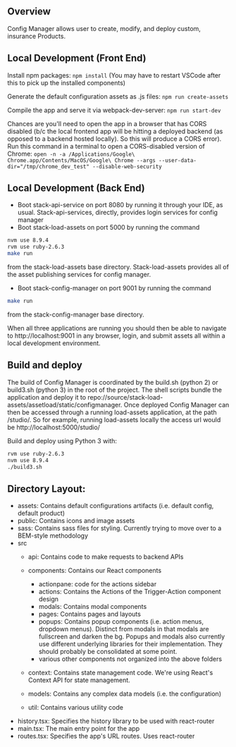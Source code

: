 ## Overview
Config Manager allows user to create, modify, and deploy custom, insurance Products.

## Local Development (Front End)
Install npm packages:
`npm install`
(You may have to restart VSCode after this to pick up the installed components)

Generate the default configuration assets as .js files:
`npm run create-assets`

Compile the app and serve it via webpack-dev-server:
`npm run start-dev`

Chances are you'll need to open the app in a browser that has CORS disabled (b/c the local frontend app will be hitting a deployed backend (as opposed to a backend hosted locally). So this will produce a CORS error). Run this command in a terminal to open a CORS-disabled version of Chrome:
`open -n -a /Applications/Google\ Chrome.app/Contents/MacOS/Google\ Chrome --args --user-data-dir="/tmp/chrome_dev_test" --disable-web-security`

## Local Development (Back End)
+ Boot stack-api-service on port 8080 by running it through your IDE, as usual. Stack-api-services, directly, provides login services
for config manager
+ Boot stack-load-assets on port 5000 by running the command
```bash
nvm use 8.9.4
rvm use ruby-2.6.3
make run
```
from the stack-load-assets base directory. Stack-load-assets provides all of the asset publishing services for config manager.
+ Boot stack-config-manager on port 9001 by running the command
```bash
make run
```
from the stack-config-manager base directory.

When all three applications are running you should then be able to navigate to http://localhost:9001 in any browser, login, and submit
assets all within a local development environment.

## Build and deploy
The build of Config Manager is coordinated by the build.sh (python 2) or build3.sh (python 3) in the root of the project. The shell scripts
bundle the application and deploy it to repo://source/stack-load-assets/assetload/static/configmanager. Once deployed Config Manager can
then be accessed through a running load-assets application, at the path /studio/. So for example, running load-assets locally the access url
would be
http://localhost:5000/studio/

Build and deploy using Python 3 with:
```bash
rvm use ruby-2.6.3
nvm use 8.9.4
./build3.sh
```

## Directory Layout:

- assets: Contains default configurations artifacts (i.e. default config, default product)
- public: Contains icons and image assets
- sass: Contains sass files for styling. Currently trying to move over to a BEM-style methodology
- src
	- api: Contains code to make requests to backend APIs
	- components: Contains our React components
		- actionpane: code for the actions sidebar
		- actions: Contains the Actions of the Trigger-Action component design
		- modals: Contains modal components
		- pages: Contains pages and layouts
		- popups: Contains popup components (i.e. action menus, dropdown menus). Distinct from modals in that modals are fullscreen and darken the bg. Popups and modals also currently use different underlying libraries for their implementation. They should probably be consolidated at some point.
		- various other components not organized into the above folders

	- context: Contains state management code. We're using React's Context API for state management.
	- models: Contains any complex data models (i.e. the configuration)
	- util: Contains various utility code
- history.tsx: Specifies the history library to be used with react-router
- main.tsx: The main entry point for the app
- routes.tsx: Specifies the app's URL routes. Uses react-router
